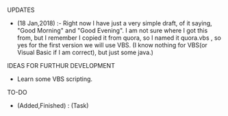 UPDATES

- (18 Jan,2018)  :-  Right now I have just a very simple draft, of it saying, "Good Morning" and "Good Evening". I am not sure where I got this from, but I remember I copied it from quora, so I named it quora.vbs , so yes for the first version we will use VBS. (I know nothing for VBS(or Visual Basic if I am correct), but just some java.)

IDEAS FOR FURTHUR DEVELOPMENT

- Learn some VBS scripting. 

TO-DO

- (Added,Finished) : (Task)
